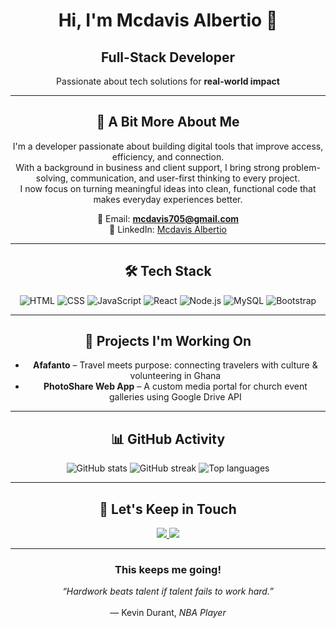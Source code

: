 <div align="center">

# Hi, I'm Mcdavis Albertio 👋

## Full-Stack Developer  
Passionate about tech solutions for <strong>real-world impact</strong>   

---

## 🧠 A Bit More About Me

I'm a developer passionate about building digital tools that improve access, efficiency, and connection.  
With a background in business and client support, I bring strong problem-solving, communication, and user-first thinking to every project.  
I now focus on turning meaningful ideas into clean, functional code that makes everyday experiences better.

📧 Email: **mcdavis705@gmail.com**  
🔗 LinkedIn: [Mcdavis Albertio](https://www.linkedin.com/in/mcdavisalbertio/)  

---

## 🛠 Tech Stack

![HTML](https://img.shields.io/badge/-HTML5-E34F26?logo=html5&logoColor=white&style=flat-square)
![CSS](https://img.shields.io/badge/-CSS3-1572B6?logo=css3&logoColor=white&style=flat-square)
![JavaScript](https://img.shields.io/badge/-JavaScript-F7DF1E?logo=javascript&logoColor=black&style=flat-square)
![React](https://img.shields.io/badge/-React-61DAFB?logo=react&style=flat-square)
![Node.js](https://img.shields.io/badge/-Node.js-339933?logo=node.js&logoColor=white&style=flat-square)
![MySQL](https://img.shields.io/badge/-MySQL-00758F?logo=mysql&logoColor=white&style=flat-square)
![Bootstrap](https://img.shields.io/badge/-Bootstrap-563D7C?logo=bootstrap&logoColor=white&style=flat-square)

---

## 🚧 Projects I'm Working On

- **Afafanto** – Travel meets purpose: connecting travelers with culture & volunteering in Ghana  
- **PhotoShare Web App** – A custom media portal for church event galleries using Google Drive API  

---

## 📊 GitHub Activity

<img src="https://github-readme-stats.vercel.app/api?username=Mcdavis705&show_icons=true&theme=dracula" alt="GitHub stats" />

<img src="https://github-readme-streak-stats.herokuapp.com/?user=Mcdavis705&theme=dracula" alt="GitHub streak" />

<img src="https://github-readme-stats.vercel.app/api/top-langs/?username=Mcdavis705&layout=compact&theme=dracula" alt="Top languages" />

---

## 🤝 Let's Keep in Touch

<a href="https://www.linkedin.com/in/mcdavisalbertio/" target="_blank">
  <img src="https://img.shields.io/badge/-LinkedIn-blue?style=for-the-badge&logo=linkedin" />
</a>

<a href="mailto:mcdavis705@gmail.com">
  <img src="https://img.shields.io/badge/-Gmail-D14836?style=for-the-badge&logo=gmail&logoColor=white" />
</a>

---

<h3>This keeps me going!</h3>

<em>“Hardwork beats talent if talent fails to work hard.”</em>  
<br> — Kevin Durant, <em>NBA Player</em>

</div>
